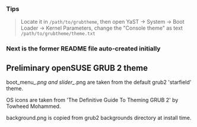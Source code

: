 ### Tips

> Locate it in `/path/to/grubtheme`, then open YaST -> System -> Boot Loader -> Kernel Parameters, change the "Console theme" as text `/path/to/grubtheme/theme.txt`


### Next is the former README file auto-created initially

Preliminary openSUSE GRUB 2 theme
---------------------------------

boot_menu_*.png and slider_*.png are taken from the default grub2
'starfield' theme.

OS icons are taken from 'The Definitive Guide To Theming GRUB 2' by Towheed
Mohammed.

background.png is copied from grub2 backgrounds directory at install time.

